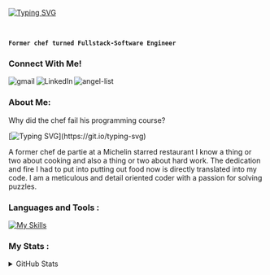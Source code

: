 [![Typing SVG](https://readme-typing-svg.demolab.com/?lines=William+Nelsen)](https://git.io/typing-svg)

<br> 

<div align="left">
 
**`Former chef turned Fullstack-Software Engineer`**
  
### Connect With Me!
[<img align="left" alt="gmail" src="https://img.shields.io/badge/Gmail-D14836?style=for-the-badge&logo=gmail&logoColor=white" />](mailto:wnelsen9@gmail.com) [<img align="left" alt="LinkedIn" src="https://img.shields.io/badge/LinkedIn-0077B5?style=for-the-badge&logo=linkedin&logoColor=white" />](https://www.linkedin.com/in/william-nelsen-571157244/) [<img align="left" alt="angel-list" src="https://img.shields.io/badge/AngelList-000000?style=for-the-badge&logo=AngelList&logoColor=white" />](https://angel.co/u/william-nelsen)<br>
  
### About Me: 
  
<p>Why did the chef fail his programming course?</p>
 
[![Typing SVG](https://readme-typing-svg.demolab.com/?lines=He+wrote+too+much+spaghetti+code...)](https://git.io/typing-svg)
 
 <p>A former chef de partie at a Michelin starred restaurant I know a thing or two about cooking and also a thing or two about hard work. The dedication and fire I had to put into putting out food now is directly translated into my code. I am a meticulous and detail oriented coder with a passion for solving puzzles.</p>

### Languages and Tools :
[![My Skills](https://skillicons.dev/icons?i=react,js,redux,postgres,ruby,rails,nodejs,mongodb,express,aws,git,linux,html,css,vscode,regex,mysql)](https://skillicons.dev)

### My Stats :
 
 <details>
 <summary>GitHub Stats</summary>
  <img align="left" alt="William's GitHub Stats" src="https://github-readme-stats.vercel.app/api?username=nelsenW&show_icons=true&theme=dracula" />
  <img align="right" alt="William's GitHub Streak" src="http://github-readme-streak-stats.herokuapp.com?user=nelsenW&theme=dark&background=000000" />
  <br />
  
</details>

 
